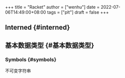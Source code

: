 +++
title = "Racket"
author = ["wenhu"]
date = 2022-07-06T14:49:00+08:00
tags = ["plt"]
draft = false
+++

## Interned {#interned}


## 基本数据类型 {#基本数据类型}


### Symbols {#symbols}

不可变字符串
